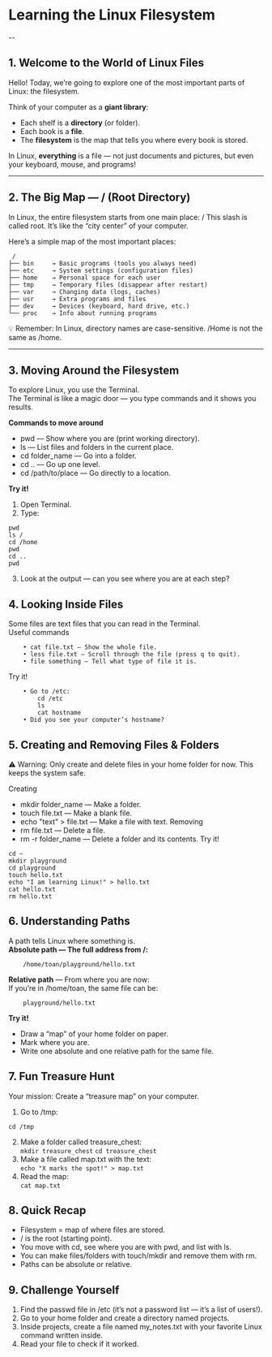 # __Learning the Linux Filesystem__
--
## __1. Welcome to the World of Linux Files__

Hello! Today, we’re going to explore one of the most important parts of Linux: the filesystem.

Think of your computer as a __giant library__:
- Each shelf is a __directory__ (or folder).
- Each book is a __file__.
- The __filesystem__ is the map that tells you where every book is stored.

In Linux, __everything__ is a file — not just documents and pictures, but even your keyboard, mouse, and programs!

---

## __2. The Big Map — / (Root Directory)__
In Linux, the entire filesystem starts from one main place: /
This slash is called root. It’s like the “city center” of your computer.

Here’s a simple map of the most important places:
```
 /
├── bin     → Basic programs (tools you always need)
├── etc     → System settings (configuration files)
├── home    → Personal space for each user
├── tmp     → Temporary files (disappear after restart)
├── var     → Changing data (logs, caches)
├── usr     → Extra programs and files
├── dev     → Devices (keyboard, hard drive, etc.)
└── proc    → Info about running programs
```
💡 Remember: In Linux, directory names are case-sensitive. /Home is not the same as /home.

---

## __3. Moving Around the Filesystem__
To explore Linux, you use the Terminal. <br>
The Terminal is like a magic door — you type commands and it shows you results.<br>

__Commands to move around__
- pwd — Show where you are (print working directory).
- ls — List files and folders in the current place.
- cd folder_name — Go into a folder.
- cd .. — Go up one level.
- cd /path/to/place — Go directly to a location. <br>

__Try it!__ <br>
1. Open Terminal.
2. Type:
```
pwd
ls /
cd /home
pwd
cd ..
pwd
```
3. Look at the output — can you see where you are at each step?

## __4. Looking Inside Files__
Some files are text files that you can read in the Terminal.<br>
Useful commands
```
    • cat file.txt — Show the whole file.
    • less file.txt — Scroll through the file (press q to quit).
    • file something — Tell what type of file it is.
```
Try it!
```
    • Go to /etc:
        cd /etc
        ls
        cat hostname
    • Did you see your computer’s hostname?
```
## __5. Creating and Removing Files & Folders__ 
⚠ Warning: Only create and delete files in your home folder for now. This keeps the system safe.

Creating

- mkdir folder_name — Make a folder.
- touch file.txt — Make a blank file.
- echo "text" > file.txt — Make a file with text.
Removing
- rm file.txt — Delete a file.
- rm -r folder_name — Delete a folder and its contents.
Try it!
```
cd ~
mkdir playground
cd playground
touch hello.txt
echo "I am learning Linux!" > hello.txt
cat hello.txt
rm hello.txt
```
## __6. Understanding Paths__
A path tells Linux where something is.<br>
__Absolute path — The full address from /:__
```
	/home/toan/playground/hello.txt
```
__Relative path__ — From where you are now: <br>
If you’re in /home/toan, the same file can be:
```
	playground/hello.txt
```
__Try it!__
- Draw a “map” of your home folder on paper.
- Mark where you are.
- Write one absolute and one relative path for the same file.
## __7. Fun Treasure Hunt__
Your mission: Create a “treasure map” on your computer.
1. Go to /tmp:

`cd /tmp`

2. Make a folder called treasure_chest: <br>
`mkdir treasure_chest`
`cd treasure_chest`
3. Make a file called map.txt with the text: <br>
`echo "X marks the spot!" > map.txt`
4. Read the map: <br>
`cat map.txt`

## __8. Quick Recap__
- Filesystem = map of where files are stored.
- / is the root (starting point).
- You move with cd, see where you are with pwd, and list with ls.
- You can make files/folders with touch/mkdir and remove them with rm.
- Paths can be absolute or relative.
## __9. Challenge Yourself__
1. Find the passwd file in /etc (it’s not a password list — it’s a list of users!).
2. Go to your home folder and create a directory named projects.
3. Inside projects, create a file named my_notes.txt with your favorite Linux command written inside.
4. Read your file to check if it worked.
